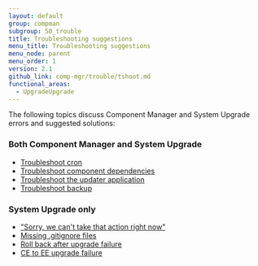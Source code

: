 ```yaml
---
layout: default
group: compman
subgroup: 50_trouble
title: Troubleshooting suggestions
menu_title: Troubleshooting suggestions
menu_node: parent
menu_order: 1
version: 2.1
github_link: comp-mgr/trouble/tshoot.md
functional_areas:
  - UpgradeUpgrade
---
```


The following topics discuss Component Manager and System Upgrade errors and suggested solutions:

### Both Component Manager and System Upgrade
*	<a href="{{page.baseurl}}comp-mgr/trouble/cman/cron.html">Troubleshoot cron</a>
*	<a href="{{page.baseurl}}comp-mgr/trouble/cman/component-depend.html">Troubleshoot component dependencies</a>
*	<a href="{{page.baseurl}}comp-mgr/trouble/cman/updater.html">Troubleshoot the updater application</a>
*	<a href="{{page.baseurl}}comp-mgr/trouble/cman/tshoot_backup.html">Troubleshoot backup</a>

### System Upgrade only
*	<a href="{{page.baseurl}}comp-mgr/trouble/cman/were-sorry.html">"Sorry, we can't take that action right now"</a>
*	<a href="{{page.baseurl}}comp-mgr/trouble/cman/gitignore.html">Missing .gitignore files</a>
*	<a href="{{page.baseurl}}comp-mgr/trouble/cman/update-fail.html">Roll back after upgrade failure</a>
*	<a href="{{page.baseurl}}comp-mgr/trouble/cman/ce-ee-upgrade.html">CE to EE upgrade failure</a>

